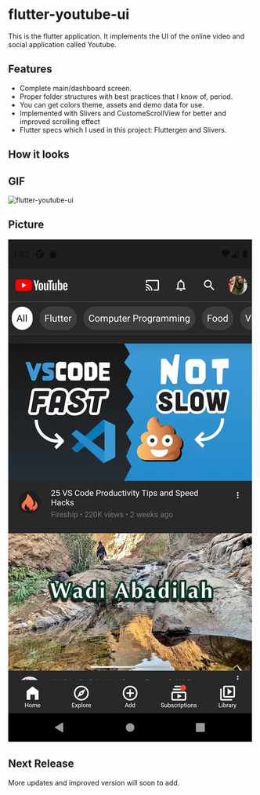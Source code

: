 # flutter-youtube-ui

This is the flutter application. It implements the UI of the online video and social application called Youtube.

## Features

- Complete main/dashboard screen.
- Proper folder structures with best practices that I know of, period.
- You can get colors theme, assets and demo data for use.
- Implemented with Slivers and CustomeScrollView for better and improved scrolling effect
- Flutter specs which I used in this project: Fluttergen and Slivers.

## How it looks

## GIF

![flutter-youtube-ui](https://github.com/Insha-Siddiquii/flutter-youtube-ui/blob/master/youtube.gif)

## Picture

![flutter-youtube-ui](https://github.com/Insha-Siddiquii/flutter-youtube-ui/blob/master/youtube_ss.png)

## Next Release

More updates and improved version will soon to add.
